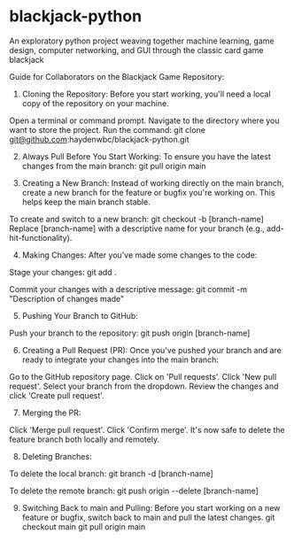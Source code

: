 # blackjack-python
An exploratory python project weaving together machine learning, game design, computer networking, and GUI through the classic card game blackjack


Guide for Collaborators on the Blackjack Game Repository:
1. Cloning the Repository:
Before you start working, you'll need a local copy of the repository on your machine.

Open a terminal or command prompt.
Navigate to the directory where you want to store the project.
Run the command:
git clone git@github.com:haydenwbc/blackjack-python.git

2. Always Pull Before You Start Working:
To ensure you have the latest changes from the main branch:
git pull origin main


3. Creating a New Branch:
Instead of working directly on the main branch, create a new branch for the feature or bugfix you're working on. This helps keep the main branch stable.

To create and switch to a new branch:
git checkout -b [branch-name]
Replace [branch-name] with a descriptive name for your branch (e.g., add-hit-functionality).


4. Making Changes:
After you've made some changes to the code:

Stage your changes:
git add .

Commit your changes with a descriptive message:
git commit -m "Description of changes made"


5. Pushing Your Branch to GitHub:

Push your branch to the repository:
git push origin [branch-name]

6. Creating a Pull Request (PR):
Once you've pushed your branch and are ready to integrate your changes into the main branch:

Go to the GitHub repository page.
Click on 'Pull requests'.
Click 'New pull request'.
Select your branch from the dropdown.
Review the changes and click 'Create pull request'.

7. Merging the PR:
   
Click 'Merge pull request'.
Click 'Confirm merge'.
It's now safe to delete the feature branch both locally and remotely.

8. Deleting Branches:

To delete the local branch:
git branch -d [branch-name]

To delete the remote branch:
git push origin --delete [branch-name]


9. Switching Back to main and Pulling:
Before you start working on a new feature or bugfix, switch back to main and pull the latest changes.
git checkout main
git pull origin main

